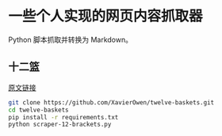 # 一些个人实现的网页内容抓取器

Python 脚本抓取并转换为 Markdown。

## 十二篮

[原文链接](https://pages.uoregon.edu/fyin/%E7%81%B5%E7%B2%AE/%E5%8D%81%E4%BA%8C%E7%AF%AE/%E5%8D%81%E4%BA%8C%E7%AF%AE%20%E7%9B%AE%E5%BD%95.htm)

```bash
git clone https://github.com/XavierOwen/twelve-baskets.git
cd twelve-baskets
pip install -r requirements.txt
python scraper-12-brackets.py
```
